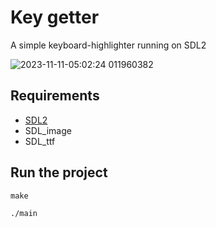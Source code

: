 # Key getter

A simple keyboard-highlighter running on SDL2

![2023-11-11-05:02:24 011960382](https://github.com/franyol/KeyGetter/assets/94434464/90091e55-9019-4c23-b57b-de3c1c9c5a1f)

## Requirements

* [SDL2](https://wiki.libsdl.org/SDL2/Installation)
* SDL_image
* SDL_ttf

## Run the project

```
make
```

```
./main
```
